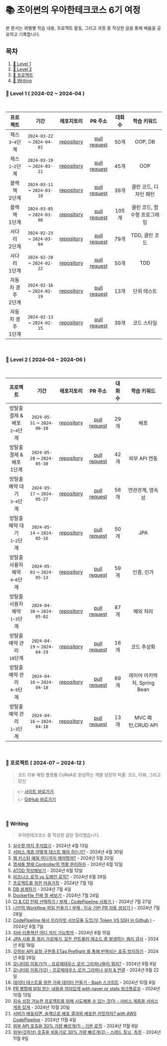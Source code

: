 # 📚 조이썬의 우아한테크코스 6기 여정 <br>

본 문서는 레벨별 학습 내용, 프로젝트 활동, 그리고 과정 중 작성한 글을 통해 배움을 공유하고 기록합니다.

## 목차

1. [📙 Level 1](#-level-1--2024-02--2024-04-) <br>
2. [📒 Level 2](#-level-2--2024-04--2024-06-) <br>
3. [👥 프로젝트](#-프로젝트--2024-07--2024-12-) <br>
4. [📔 Writing](#-writing) <br>

### 📙 Level 1 ( 2024-02 ~ 2024-04 )

<br>

| 프로젝트 | 기간 | 레포지토리 | PR 주소 | 대화 수 | 학습 키워드 |
|:-----:|:-----:|:---:|:---:|:---:|:---:|
|체스 <br> `3~4`단계|`2024-03-22` ~ `2024-04-01`|[repository](https://github.com/youngsu5582/java-chess/tree/step2)|[pull request](https://github.com/woowacourse/java-chess/pull/783)|50개 | OOP, DB
|체스 <br> `1~2`단계|`2024-03-19` ~ `2024-03-21`|[repository](https://github.com/youngsu5582/java-chess/tree/step1)|[pull request](https://github.com/woowacourse/java-chess/pull/721)|45개 | OOP
|블랙잭 <br> 2단계|`2024-03-11` ~ `2024-03-18`|[repository](https://github.com/youngsu5582/java-blackjack/tree/step2)|[pull request](https://github.com/woowacourse/java-blackjack/pull/753)|39개 | 클린 코드, 디자인 패턴
|블랙잭 <br> 1단계|`2024-03-05` ~ `2024-03-08`|[repository](https://github.com/youngsu5582/java-blackjack/tree/step1)|[pull request](https://github.com/woowacourse/java-blackjack/pull/652)|105개 | 클린 코드, 함수형 프로그래밍
|사다리 <br> 2단계|`2024-02-23` ~ `2024-03-04`|[repository](https://github.com/youngsu5582/java-ladder/tree/step2)|[pull request](https://github.com/woowacourse/java-ladder/pull/365)|79개 | TDD, 클린 코드
|사다리 <br> 1단계|`2024-02-20` ~ `2024-02-22`|[repository](https://github.com/youngsu5582/java-ladder/tree/step1)|[pull request](https://github.com/woowacourse/java-ladder/pull/287)|50개 | TDD
|자동차 경주 <br> 2단계|`2024-02-16` ~ `2024-02-19`|[repository](https://github.com/youngsu5582/java-racingcar/tree/step2)|[pull request](https://github.com/woowacourse/java-racingcar/pull/782)|13개 | 단위 테스트
|자동차 경주 <br> 1단계|`2024-02-13` ~ `2024-02-15`|[repository](https://github.com/youngsu5582/java-racingcar/tree/step1)|[pull request](https://github.com/woowacourse/java-racingcar/pull/713)|39개 | 코드 스타일

<br>

### 📒 Level 2 ( 2024-04 ~ 2024-06 )

<br>

| 프로젝트 | 기간 | 레포지토리 | PR 주소 | 대화 수 | 학습 키워드 |
|:-----:|:-----:|:---:|:---:|:---:|:---:|
|방탈출 결제 & 배포<br>`2~4`단계|`2024-05-31` ~ `2024-06-10`|[repository](https://github.com/youngsu5582/spring-roomescape-payment/tree/step2)|[pull request](https://github.com/woowacourse/spring-roomescape-payment/pull/143)|29개 | 배포
|방탈출 결제 & 배포 <br> 1단계|`2024-05-28` ~ `2024-05-30`|[repository](https://github.com/youngsu5582/spring-roomescape-payment/tree/step1)|[pull request](https://github.com/woowacourse/spring-roomescape-payment/pull/28)|42개 | 외부 API 연동
|방탈출 예약 대기 <br> `3~4`단계|`2024-05-17` ~ `2024-05-27`|[repository](https://github.com/youngsu5582/spring-roomescape-waiting/tree/step2)|[pull request](https://github.com/woowacourse/spring-roomescape-waiting/pull/108)|56개 | 연관관계, 영속성
|방탈출 예약 대기 <br> `1~2`단계|`2024-05-14` ~ `2024-05-16`|[repository](https://github.com/youngsu5582/spring-roomescape-waiting/tree/step1)|[pull request](https://github.com/woowacourse/spring-roomescape-waiting/pull/65)|50개 | JPA
|방탈출 사용자 예약 <br> `4~6`단계|`2024-05-03` ~ `2024-05-13`|[repository](https://github.com/youngsu5582/spring-roomescape-admin/tree/step2)|[pull request](https://github.com/woowacourse/spring-roomescape-member/pull/110)|59개 | 인증, 인가
|방탈출 사용자 예약 <br> `1~3`단계|`2024-04-30` ~ `2024-05-02`|[repository](https://github.com/youngsu5582/spring-roomescape-admin/tree/step1)|[pull request](https://github.com/woowacourse/spring-roomescape-member/pull/70)|87개 | 예외 처리
|방탈출 예약 관리 <br> `10`단계|`2024-04-19` ~ `2024-04-29`|[repository](https://github.com/youngsu5582/spring-roomescape-admin/tree/step3)|[pull request](https://github.com/woowacourse/spring-roomescape-admin/pull/178)|16개 | 코드 추상화
|방탈출 예약 관리 <br> `4~9`단계|`2024-04-16` ~ `2024-04-18`|[repository](https://github.com/youngsu5582/spring-roomescape-admin/tree/step2)|[pull request](https://github.com/woowacourse/spring-roomescape-admin/pull/128)|69개 | 레이어 아키텍처, Spring Bean
|방탈출 예약 관리 <br> `1~3`단계|`2024-04-16` ~ `2024-04-18`|[repository](https://github.com/youngsu5582/spring-roomescape-admin/tree/step1)|[pull request](https://github.com/woowacourse/spring-roomescape-admin/pull/25)|13개 | MVC 패턴,CRUD API

<br>

### 👥 프로젝트 ( 2024-07 ~ 2024-12 )

> 코드 리뷰 매칭 플랫폼
CoReA로 완성하는 개발 성장의 퍼즐: 코드, 리뷰, 그리고 당신

> 👉 [사이트 바로가기](https://code-review-area.com/) <br>
> 👉 [GitHub 바로가기](https://github.com/woowacourse-teams/2024-corea) <br>

<br>

### 📔 Writing

> 우아한테크코스 중 작성한 글만 정리했습니다.

1. [실수할 여지 주지않기](https://velog.io/@dragonsu/실수할-여지-주지않기) - 2024년 4월 13일
2. [서비스 계층 어떻게 테스트 해야 하는가?](https://velog.io/@dragonsu/서비스-계층-어떻게-테스트-해야-하는가) - 2024년 4월 30일
3. [웹 커스텀 예외 어디까지 해야할까?](https://velog.io/@dragonsu/웹-커스텀-예외-어디까지-해야할까) - 2024년 5월 20일
4. [명세를 할때 Controller의 역활 분리하자](https://velog.io/@dragonsu/명세를-할때-Controller의-역활-분리하자) - 2024년 6월 12일
5. [ATDD 작성해보기](https://velog.io/@dragonsu/ATDD-작성해보기) - 2024년 6월 12일
6. [비즈니스 로직 vs 도메인 로직?](https://velog.io/@dragonsu/비즈니스-로직-vs-도메인-로직) - 2024년 6월 28일
7. [프로젝트를 위한 마음가짐](https://velog.io/@dragonsu/프로젝트를-위한-마음가짐) - 2024년 7월 1일
8. [DB 설계하기](https://velog.io/@dragonsu/DB-설계하기) - 2024년 7월 4일
9. [Dockerfile 진짜 잘 써보기](https://velog.io/@dragonsu/Dockerfile-진짜-잘-써보기) - 2024년 7월 24일
10. [CI & CD 전략 선택하기 ( 부제 : CodePipeline 사용기 )](https://velog.io/@dragonsu/CI-CD-전략-선택하기-부제-CodePipeline-사용기) - 2024년 7월 27일
11. [나만의 Workflow 파일 만들기 ( 부제 : 이슈 기반 PR 자동 생성기 )](https://velog.io/@dragonsu/나만의-Workflow-파일-만들기-부제-이슈-기반-PR-자동-생성기) - 2024년 7월 28일
12. [CodePipeline 에서 프라이빗 서브모듈 도입기( Token VS SSH In Github )](https://velog.io/@dragonsu/CodePipeline-에서-프라이빗-서브모듈-도입기-Token-VS-SSH-In-Github) - 2024년 8월 7일
13. [자바 리플렉션 어디 까지 가능할까](https://velog.io/@dragonsu/자바-리플렉션-어디-까지-가능할까-부제-PR-올리기-전-내-모든-메소드가-쿼리를-몇-번-실행-하는지-검사) - 2024년 8월 15일
14. [JPA 사용 중 쿼리 가로채기, 모든 컨트롤러 메소드 중 발생하는 쿼리 검사](https://velog.io/@dragonsu/쿼리-가로채기-모든-컨트롤러-메소드-쿼리-검사) - 2024년 8월 18일
15. [깃허브 API 요청 구현중 ETag Preflight 를 통해 반복되는 호출 방지하기](https://velog.io/@dragonsu/깃허브-API-요청-구현중-ETag-Preflight-를-통해-반복되는-호출-방지하기) - 2024년 8월 26일
16. [모니터링 이동기(1) - 프로메테우스,로키,그라파나들이 뭐지?](https://velog.io/@dragonsu/모니터링-이동기1-프로메테우스로키그라파나들이-뭐지) - 2024년 9월 8일
17. [모니터링 이동기(2) - 프로메테우스,로키,그라파나 설치 & 연결](https://velog.io/@dragonsu/모니터링-이동기2-프로메테우스로키그라파나-설치-연결) - 2024년 9월 22일
18. [데이터 테스트를 위한 가짜 데이터 만들기 - Bash 스크립트](https://velog.io/@dragonsu/데이터-테스트를-위한-가짜-데이터-만들기-Bash-스크립트) - 2024년 10월 8일
19. [PR 병합때 알림 받는 내용을 의미있게 with naver pr stats 워크플로우](https://velog.io/@dragonsu/PR-병합때-알림-받는-내용을-의미있게-with-naver-pr-stats-워크플로우) - 2024년 10월 13일
20. [지속 성장 가능한 프로젝트를 위해 시도해볼 수 있는 것(1) - 서비스 계층을 서비스 계층 답게](https://velog.io/@dragonsu/지속-성장-가능한-프로젝트를-위해-시도해볼-수-있는-것1-서비스-계층을-서비스-계층-답게) - 2024년 10월 20일
21. [서버가 배포되면, 슬랙으로 배포 결과와 배포한 커밋까지? with AWS CodePipeline](https://velog.io/@dragonsu/%EC%84%9C%EB%B2%84%EA%B0%80-%EB%B0%B0%ED%8F%AC%EB%90%98%EB%A9%B4-%EC%8A%AC%EB%9E%99%EC%9C%BC%EB%A1%9C-%EB%B0%B0%ED%8F%AC-%EA%B2%B0%EA%B3%BC%EC%99%80-%EB%B0%B0%ED%8F%AC%ED%95%9C-%EC%BB%A4%EB%B0%8B%EA%B9%8C%EC%A7%80-with-AWS-CodePipeline) - 2024년 11월 4일
22. [외부 API 호출을 30% 가량 빠르게(1) - 기본 로직](https://velog.io/@dragonsu/%EC%99%B8%EB%B6%80-API-%ED%98%B8%EC%B6%9C%EC%9D%84-30-%EA%B0%80%EB%9F%89-%EB%B9%A0%EB%A5%B4%EA%B2%8C1-%EA%B8%B0%EB%B3%B8-%EB%A1%9C%EC%A7%81) - 2024년 11월 8일
23. [외부(깃허브) 호출을 비동기로 30% 가량 빠르게(2) - 스레드 튜닝, 측정](https://velog.io/@dragonsu/%EC%99%B8%EB%B6%80%EA%B9%83%ED%97%88%EB%B8%8C-%ED%98%B8%EC%B6%9C%EC%9D%84-%EB%B9%84%EB%8F%99%EA%B8%B0%EB%A1%9C-30-%EA%B0%80%EB%9F%89-%EB%B9%A0%EB%A5%B4%EA%B2%8C2-%EC%8A%A4%EB%A0%88%EB%93%9C-%ED%8A%9C%EB%8B%9D-%EC%B8%A1%EC%A0%95) - 2024년 11월 9일
